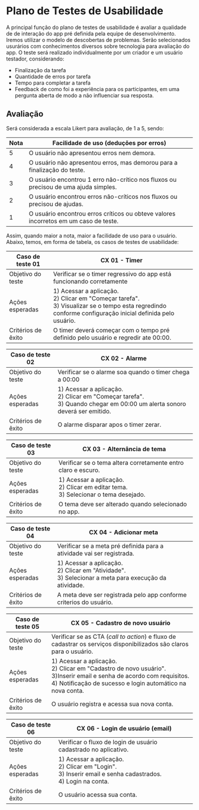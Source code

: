 # Plano de Testes de Usabilidade

A principal função do plano de testes de usabilidade é avaliar a qualidade de de interação do app pré definida pela equipe de desenvolvimento. Iremos utilizar o modelo de descobertas de problemas. Serão selecionados usurários com conhecimentos diversos sobre tecnologia para avaliação do app. O teste será realizado individualmente por um criador e um usuário testador, considerando:

- Finalização da tarefa
- Quantidade de erros por tarefa
- Tempo para completar a tarefa
- Feedback de como foi a experiência para os participantes, em uma pergunta aberta de modo a não influenciar sua resposta.

## Avaliação

Será considerada a escala Likert para avaliação, de 1 a 5, sendo:

| Nota | Facilidade de uso (deduções por erros) |
| ---- |---- |
| 5 | O usuário não apresentou erros nem demora. |
| 4 | O usuário não apresentou erros, mas demorou para a finalização do teste. |
| 3 | O usuário encontrou 1 erro não-crítico nos fluxos ou precisou de uma ajuda simples. |
| 2 | O usuário encontrou erros não-críticos nos fluxos ou precisou de ajudas. |
| 1 | O usuário encontrou erros críticos ou obteve valores incorretos em um caso de teste. |

Assim, quando maior a nota, maior a facilidade de uso para o usuário. Abaixo, temos, em forma de tabela, os casos de testes de usabilidade:


|Caso de teste 01     | CX 01 - Timer |
|-------|-------------------------
|Objetivo do teste| Verificar se o timer regressivo do app está funcionando corretamente  |
|Ações esperadas | 1) Acessar a aplicação. <br> 2) Clicar em "Começar tarefa". <br> 3) Visualizar se o tempo esta regredindo conforme configuração inicial definida pelo usuário. |
|Critérios de êxito| O timer deverá começar com o tempo pré definido pelo usuário e regredir ate 00:00. |

|Caso de teste 02     | CX 02 - Alarme |
|-------|-------------------------
|Objetivo do teste|  Verificar se o alarme soa quando o timer chega a 00:00  |
|Ações esperadas |	1) Acessar a aplicação. <br>  2) Clicar em "Começar tarefa".  <br> 3) Quando chegar em 00:00 um alerta sonoro deverá ser emitido. |
|Critérios de êxito| O alarme disparar apos o timer zerar. |

|Caso de teste 03     | CX 03 -  Alternância de tema |
|-------|-------------------------
|Objetivo do teste| Verificar se o tema altera corretamente entro claro e escuro.|
|Ações esperadas | 1) Acessar a aplicação.  <br> 2) Clicar em editar tema.  <br> 3) Selecionar o tema desejado. |
|Critérios de êxito| O tema deve ser alterado quando selecionado no app. |

|Caso de teste 04     | CX 04 -  Adicionar meta |
|-------|-------------------------
|Objetivo do teste| Verificar se a meta pré definida para a atividade vai ser registrada.  |
|Ações esperadas |	1) Acessar a aplicação.  <br>  2) Clicar em "Atividade".  <br> 3) Selecionar a meta para execução da atividade.|
|Critérios de êxito| A meta deve ser registrada pelo app conforme criterios do usuário. |

|Caso de teste 05    | CX 05 -  Cadastro de novo usuário |
|-------|-------------------------
|Objetivo do teste| Verificar se as CTA (_call to action_) e fluxo de cadastrar os serviços disponibilizados são claros para o usuário.  |
|Ações esperadas |	1) Acessar a aplicação.  <br>  2) Clicar em "Cadastro de novo usuário".  <br> 3)Inserir email e senha de acordo com requisitos. <br> 4) Notificação de sucesso e login automático na nova conta. |
|Critérios de êxito| O usuário registra e acessa sua nova conta. |

|Caso de teste 06     | CX 06 -  Login de usuário (email) |
|-------|-------------------------
|Objetivo do teste| Verificar o fluxo de login de usuário cadastrado no aplicativo.  |
|Ações esperadas |	1) Acessar a aplicação.  <br>  2) Clicar em "Login".  <br> 3) Inserir email e senha cadastrados. <br> 4) Login na conta. |
|Critérios de êxito| O usuário acessa sua conta. |




